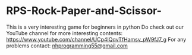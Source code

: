 # RPS-Rock-Paper-and-Scissor-
This is a very interesting game for beginners in python
Do check out our YouTube channel for more interesting contents: https://www.youtube.com/channel/UCp4lQqvTfHamsv_pW9fJ7_g
For any problems contact: nhprogramming55@gmail.com

